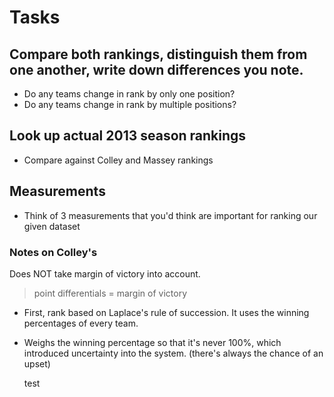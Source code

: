 # Tasks

## Compare both rankings, distinguish them from one another, write down differences you note.
- Do any teams change in rank by only one position?
- Do any teams change in rank by multiple positions?

## Look up actual 2013 season rankings
- Compare against Colley and Massey rankings

## Measurements
- Think of 3 measurements that you'd think are important for ranking our given dataset

### Notes on Colley's 

Does NOT take margin of victory into account. 

> point differentials = margin of victory

- First, rank based on Laplace's rule of succession. It uses the winning percentages of every team. 
- Weighs the winning percentage so that it's never 100%, which introduced uncertainty into the system. (there's always the chance of an upset)

    test


